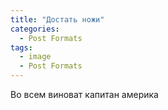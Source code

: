 ```yaml
---
title: "Достать ножи"
categories:
  - Post Formats
tags:
  - image
  - Post Formats
---
```


Во всем виноват капитан америка